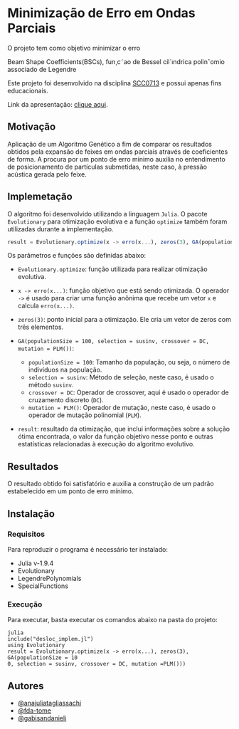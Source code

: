 # Minimização de Erro em Ondas Parciais

O projeto tem como objetivo minimizar o erro 


Beam Shape Coefficients(BSCs),
 fun¸c˜ao de Bessel cil´ındrica
polinˆomio associado de Legendre


Este projeto foi desenvolvido na disciplina [SCC0713](https://gitlab.com/simoesusp/disciplinas/-/tree/master/SSC0713-Sistemas-Evolutivos-Aplicados-a-Robotica) e possui apenas fins educacionais. 

Link da apresentação: [clique aqui]().

## Motivação

Aplicação de um Algoritmo Genético a fim de comparar os resultados obtidos pela expansão de feixes em ondas parciais através de coeficientes de forma. A procura por um ponto de erro mínimo auxilia no entendimento de posicionamento de partículas submetidas, neste caso, à pressão acústica gerada pelo feixe.

## Implemetação

O algoritmo foi desenvolvido utilizando a linguagem `Julia`. O pacote `Evolutionary` para otimização evolutiva e a função `optimize` também foram utilizadas durante a implementação.

```julia
result = Evolutionary.optimize(x -> erro(x...), zeros(3), GA(populationSize = 100, selection = susinv, crossover = DC, mutation = PLM()))
```

Os parâmetros e funções são definidas abaixo:

- `Evolutionary.optimize`: função utilizada para realizar otimização evolutiva.

- `x -> erro(x...)`: função objetivo que está sendo otimizada. O operador `->` é usado para criar uma função anônima que recebe um vetor `x` e calcula `erro(x...)`.

- `zeros(3)`: ponto inicial para a otimização. Ele cria um vetor de zeros com três elementos.

- `GA(populationSize = 100, selection = susinv, crossover = DC, mutation = PLM())`:
   - `populationSize = 100`: Tamanho da população, ou seja, o número de indivíduos na população.
   - `selection = susinv`: Método de seleção, neste caso, é usado o método `susinv`.
   - `crossover = DC`: Operador de crossover, aqui é usado o operador de cruzamento discreto (`DC`).
   - `mutation = PLM()`: Operador de mutação, neste caso, é usado o operador de mutação polinomial (`PLM`).

- `result`: resultado da otimização, que inclui informações sobre a solução ótima encontrada, o valor da função objetivo nesse ponto e outras estatísticas relacionadas à execução do algoritmo evolutivo.

## Resultados

O resultado obtido foi satisfatório e auxilia a construção de um padrão estabelecido em um ponto de erro mínimo.

## Instalação

### Requisitos

Para reproduzir o programa é necessário ter instalado:

- Julia v-1.9.4
- Evolutionary
- LegendrePolynomials
- SpecialFunctions

### Execução

Para executar, basta executar os comandos abaixo na pasta do projeto:

```
julia
include("desloc_implem.jl")
using Evolutionary
result = Evolutionary.optimize(x -> erro(x...), zeros(3), GA(populationSize = 10
0, selection = susinv, crossover = DC, mutation =PLM()))
```

## Autores

- [@anajuliatagliassachi](https://github.com/anajuliatagliassachi)
- [@fda-tome](https://github.com/fda-tome)
- [@gabisandanieli](https://github.com/gabisandanieli)
